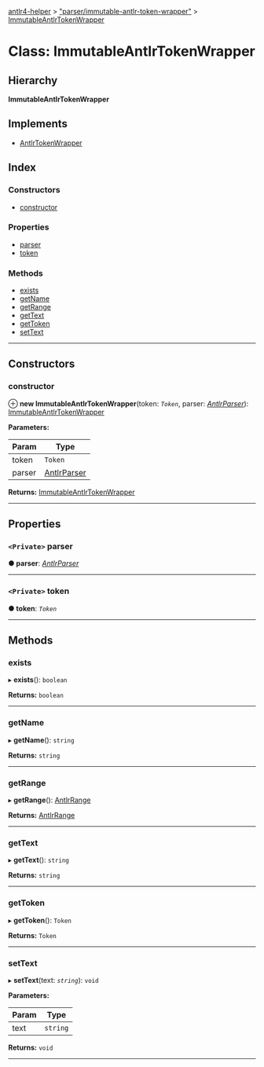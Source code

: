 [antlr4-helper](../README.md) > ["parser/immutable-antlr-token-wrapper"](../modules/_parser_immutable_antlr_token_wrapper_.md) > [ImmutableAntlrTokenWrapper](../classes/_parser_immutable_antlr_token_wrapper_.immutableantlrtokenwrapper.md)

# Class: ImmutableAntlrTokenWrapper

## Hierarchy

**ImmutableAntlrTokenWrapper**

## Implements

* [AntlrTokenWrapper](../interfaces/_parser_antlr_token_wrapper_.antlrtokenwrapper.md)

## Index

### Constructors

* [constructor](_parser_immutable_antlr_token_wrapper_.immutableantlrtokenwrapper.md#constructor)

### Properties

* [parser](_parser_immutable_antlr_token_wrapper_.immutableantlrtokenwrapper.md#parser)
* [token](_parser_immutable_antlr_token_wrapper_.immutableantlrtokenwrapper.md#token)

### Methods

* [exists](_parser_immutable_antlr_token_wrapper_.immutableantlrtokenwrapper.md#exists)
* [getName](_parser_immutable_antlr_token_wrapper_.immutableantlrtokenwrapper.md#getname)
* [getRange](_parser_immutable_antlr_token_wrapper_.immutableantlrtokenwrapper.md#getrange)
* [getText](_parser_immutable_antlr_token_wrapper_.immutableantlrtokenwrapper.md#gettext)
* [getToken](_parser_immutable_antlr_token_wrapper_.immutableantlrtokenwrapper.md#gettoken)
* [setText](_parser_immutable_antlr_token_wrapper_.immutableantlrtokenwrapper.md#settext)

---

## Constructors

<a id="constructor"></a>

###  constructor

⊕ **new ImmutableAntlrTokenWrapper**(token: *`Token`*, parser: *[AntlrParser](../interfaces/_parser_antlr_parser_.antlrparser.md)*): [ImmutableAntlrTokenWrapper](_parser_immutable_antlr_token_wrapper_.immutableantlrtokenwrapper.md)

**Parameters:**

| Param | Type |
| ------ | ------ |
| token | `Token` |
| parser | [AntlrParser](../interfaces/_parser_antlr_parser_.antlrparser.md) |

**Returns:** [ImmutableAntlrTokenWrapper](_parser_immutable_antlr_token_wrapper_.immutableantlrtokenwrapper.md)

___

## Properties

<a id="parser"></a>

### `<Private>` parser

**● parser**: *[AntlrParser](../interfaces/_parser_antlr_parser_.antlrparser.md)*

___
<a id="token"></a>

### `<Private>` token

**● token**: *`Token`*

___

## Methods

<a id="exists"></a>

###  exists

▸ **exists**(): `boolean`

**Returns:** `boolean`

___
<a id="getname"></a>

###  getName

▸ **getName**(): `string`

**Returns:** `string`

___
<a id="getrange"></a>

###  getRange

▸ **getRange**(): [AntlrRange](../modules/_types_types_.md#antlrrange)

**Returns:** [AntlrRange](../modules/_types_types_.md#antlrrange)

___
<a id="gettext"></a>

###  getText

▸ **getText**(): `string`

**Returns:** `string`

___
<a id="gettoken"></a>

###  getToken

▸ **getToken**(): `Token`

**Returns:** `Token`

___
<a id="settext"></a>

###  setText

▸ **setText**(text: *`string`*): `void`

**Parameters:**

| Param | Type |
| ------ | ------ |
| text | `string` |

**Returns:** `void`

___


